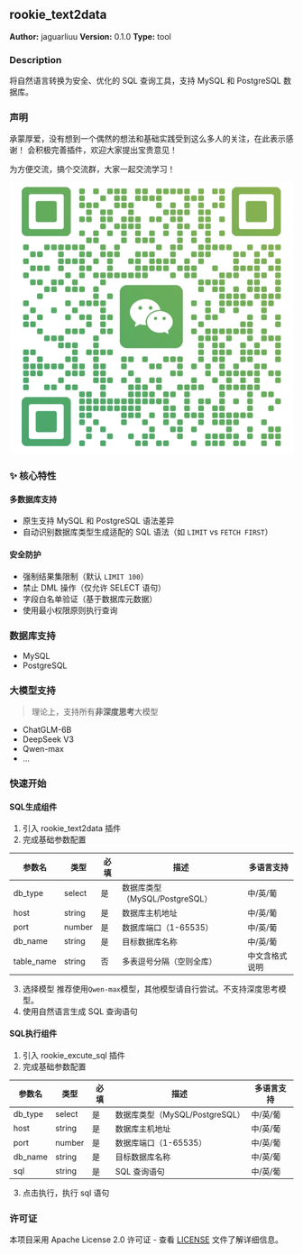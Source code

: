 ## rookie_text2data

**Author:** jaguarliuu
**Version:** 0.1.0
**Type:** tool

### Description
将自然语言转换为安全、优化的 SQL 查询工具，支持 MySQL 和 PostgreSQL 数据库。


### 声明
承蒙厚爱，没有想到一个偶然的想法和基础实践受到这么多人的关注，在此表示感谢！
会积极完善插件，欢迎大家提出宝贵意见！

为方便交流，搞个交流群，大家一起交流学习！


![微信](./_assets/1.png)

### ✨ 核心特性

#### ​**多数据库支持**
- 原生支持 MySQL 和 PostgreSQL 语法差异
- 自动识别数据库类型生成适配的 SQL 语法（如 `LIMIT` vs `FETCH FIRST`）

#### ​**安全防护**
- 强制结果集限制（默认 `LIMIT 100`）
- 禁止 DML 操作（仅允许 SELECT 语句）
- 字段白名单验证（基于数据库元数据）
- 使用最小权限原则执行查询


### 数据库支持
- MySQL
- PostgreSQL

### 大模型支持

> 理论上，支持所有**非深度思考**大模型

- ChatGLM-6B
- DeepSeek V3
- Qwen-max
- ...

### 快速开始
#### SQL生成组件
1. 引入 rookie_text2data 插件
2. 完成基础参数配置

| 参数名    | 类型     | 必填 | 描述                           | 多语言支持                |
|-----------|----------|------|--------------------------------|---------------------------|
| db_type   | select   | 是   | 数据库类型（MySQL/PostgreSQL） | 中/英/葡                  |
| host      | string   | 是   | 数据库主机地址                 | 中/英/葡                  |
| port      | number   | 是   | 数据库端口（1-65535）          | 中/英/葡                  |
| db_name   | string   | 是   | 目标数据库名称                 | 中/英/葡                  |
| table_name| string   | 否   | 多表逗号分隔（空则全库）       | 中文含格式说明            |

3. 选择模型
推荐使用`Qwen-max`模型，其他模型请自行尝试。不支持深度思考模型。
4. 使用自然语言生成 SQL 查询语句

#### SQL执行组件
1. 引入 rookie_excute_sql 插件
2. 完成基础参数配置

| 参数名    | 类型     | 必填 | 描述                           | 多语言支持                |
|-----------|----------|------|--------------------------------|---------------------------|
| db_type   | select   | 是   | 数据库类型（MySQL/PostgreSQL） | 中/英/葡                  |
| host      | string   | 是   | 数据库主机地址                 | 中/英/葡                  |
| port      | number   | 是   | 数据库端口（1-65535）          | 中/英/葡                  |
| db_name   | string   | 是   | 目标数据库名称                 | 中/英/葡                  |
| sql       | string   | 是   | SQL 查询语句                   | 中/英/葡                  |


3. 点击执行，执行 sql 语句

### 许可证

本项目采用 Apache License 2.0 许可证 - 查看 [LICENSE](LICENSE) 文件了解详细信息。